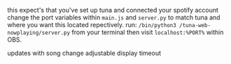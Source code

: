 
this expect's that you've set up tuna and connected your spotify account
change the port variables within `main.js` and `server.py` to match tuna and where you want this located repectively. 
run: `/bin/python3 /tuna-web-nowplaying/server.py` from your terminal then visit `localhost:%PORT%` within OBS.

updates with song change 
adjustable display timeout